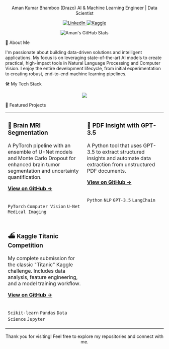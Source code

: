 <div align="center">

Aman Kumar Bhamboo (Drazo)
AI & Machine Learning Engineer | Data Scientist

<p align="center">
<a href="https://www.linkedin.com/in/aman1402" target="_blank">
<img src="https://img.shields.io/badge/LinkedIn-0077B5?style=for-the-badge&logo=linkedin&logoColor=white" alt="LinkedIn">
</a>
<a href="https://www.kaggle.com/drazzo1402" target="_blank">
<img src="https://img.shields.io/badge/Kaggle-20BEFF?style=for-the-badge&logo=Kaggle&logoColor=white" alt="Kaggle">
</a>
</p>

<p align="center">
<img src="https://github-readme-stats.vercel.app/api?username=AmanKumarBhamboo&show_icons=true&theme=tokyonight&icon_color=79ff97&hide_border=true&count_private=true" alt="Aman's GitHub Stats" />
</p>

</div>

👋 About Me

I'm passionate about building data-driven solutions and intelligent applications. My focus is on leveraging state-of-the-art AI models to create practical, high-impact tools in Natural Language Processing and Computer Vision. I enjoy the entire development lifecycle, from initial experimentation to creating robust, end-to-end machine learning pipelines.

🛠️ My Tech Stack

<p align="center">
<a href="https://skillicons.dev">
<img src="https://skillicons.dev/icons?i=python,pytorch,tensorflow,sklearn,pandas,numpy,jupyter,git,github,docker,vscode" />
</a>
</p>

🚀 Featured Projects

<table width="100%">
<tr>
<td width="50%" valign="top">
<h3>🧠 Brain MRI Segmentation</h3>
<p>A PyTorch pipeline with an ensemble of U-Net models and Monte Carlo Dropout for enhanced brain tumor segmentation and uncertainty quantification.</p>
<a href="https://github.com/AmanKumarBhamboo/brain-mri-unet-ensemble" target="_blank"><strong>View on GitHub &rarr;</strong></a>
<br><br>
<p>
<code>PyTorch</code> <code>Computer Vision</code> <code>U-Net</code> <code>Medical Imaging</code>
</p>
</td>
<td width="50%" valign="top">
<h3>📄 PDF Insight with GPT-3.5</h3>
<p>A Python tool that uses GPT-3.5 to extract structured insights and automate data extraction from unstructured PDF documents.</p>
<a href="https://github.com/AmanKumarBhamboo/PDF-Insight-with-GPT-3.5" target="_blank"><strong>View on GitHub &rarr;</strong></a>
<br><br>
<p>
<code>Python</code> <code>NLP</code> <code>GPT-3.5</code> <code>LangChain</code>
</p>
</td>
</tr>
<tr>
<td width="50%" valign="top">
<h3>⛴️ Kaggle Titanic Competition</h3>
<p>My complete submission for the classic "Titanic" Kaggle challenge. Includes data analysis, feature engineering, and a model training workflow.</p>
<a href="https://github.com/AmanKumarBhamboo/Kaggle-Titanic-comp" target="_blank"><strong>View on GitHub &rarr;</strong></a>
<br><br>
<p>
<code>Scikit-learn</code> <code>Pandas</code> <code>Data Science</code> <code>Jupyter</code>
</p>
</td>
<td width="50%" valign="top">
<!-- You can add another project here in the future -->
</td>
</tr>
</table>

<p align="center">
Thank you for visiting! Feel free to explore my repositories and connect with me.
</p>
